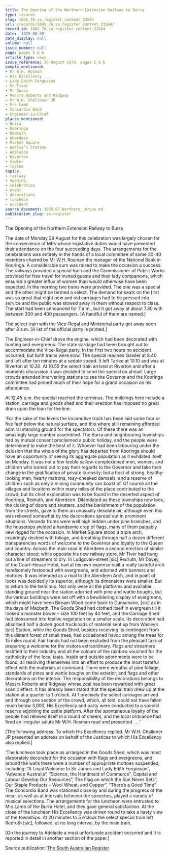 ```yaml
---
title: The Opening of the Northern Extension Railway to Burra
type: records
slug: 1845_76_sa_register_content_23564
url: /records/1845_76_sa_register_content_23564/
record_id: 1845_76_sa_register_content_23564
date: '1870-08-30'
date_display: null
volume: null
issue_number: null
page: pages 5 & 6
article_type: news
issue_reference: 30 August 1870, pages 5 & 6
people_mentioned:
- Mr W.H. Rosman
- His Excellency
- Lady Edith Fergusson
- Mr Tiver
- Mr Davey
- Messrs Roberts and Ridgway
- Mr W.H. Challoner JP
- Mrs Lamb
- Concordia Band
- Engineer-in-Chief
places_mentioned:
- Burra
- Kooringa
- Redruth
- Aberdeen
- Market Square
- Wasley’s Station
- Adelaide
- Riverton
- Gawler
- Tarlee
topics:
- railway
- opening
- celebration
- event
- decorations
- luncheon
- accident
source_document: 1985-87_Northern__Argus.md
publication_slug: sa-register
---
```


The Opening of the Northern Extension Railway to Burra

The date of Monday 29 August for this celebration was largely chosen for the convenience of MPs whose legislative duties would have prevented their attendance on the four succeeding days.  The arrangements for the celebrations was entirely in the hands of a local committee of some 30-40 members chaired by Mr W.H. Rosman the manager of the National Bank in Kooringa.  A considerable sum was raised to make the occasion a success.   The railways provided a special train and the Commissioner of Public Works provided for free travel for invited guests and their lady companions, which ensured a greater influx of women than would otherwise have been expected. In the morning two trains were provided.  The one was a special and the other might be termed a select. The demand for seats on the first was so great that eight new and old carriages had to be pressed into service and the public was stowed away in them without respect to class.  The start had been announced for 7 a.m., but it got away at about 7.30 with between 300 and 400 passengers.  [A handful of them are named.]

The select train with the Vice-Regal and Ministerial party got away soon after 8 a.m.  [A list of the official party is printed.]

The Engineer-in-Chief drove the engine, which had been decorated with bunting and evergreens.   The state carriage had been brought out to accommodate the Vice-Regal party.    In the first two hours no accident occurred, but both trains were slow.  The special reached Gawler at 8.40 and left after ten minutes at a sedate speed.  It left Tarlee at 10.10 and was at Riverton at 10.30.  At 10.55 the select train arrived at Riverton and after a moments discussion it was decided to send the special on ahead.  Large crowds attended intervening stations to see the Governor and the Kooringa committee had pinned much of their hope for a grand occasion on his attendance.

At 12.45 p.m. the special reached the terminus.  The buildings here include a station, carriage and goods shed and their erection has imposed no great drain upon the loan for the line.

‘For the sake of the levels the locomotive track has been laid some four or five feet below the natural surface, and this where still remaining afforded admiral standing ground for the spectators.  Of these there was an amazingly large number assembled.  The Burra and neighbouring townships had by mutual consent proclaimed a public holiday, and the people were determined to make the best of it.  Whoever had been labouring under the delusion that the whole of the glory has departed from Kooringa should have an opportunity of seeing its aggregate population as it exhibited itself on Monday.  It was not a few feeble sallow-complexioned men, women, and children who turned out to pay their regards to the Governor and take their change in the gratification of private curiosity; but a host of strong, healthy-looking men, hearty matrons, rosy-cheeked damsels, and a reserve of children such as only a mining community can boast of.  Of course all the villages and locations within many miles of the place contributed to the crowd; but its chief explanation was to be found in the deserted aspect of Kooringa, Redruth, and Aberdeen.  Dilapidated as these townships now look, the closing of doors and shutters, and the banishment of the population from the streets, gave to them an unusually desolate air, although even this was relieved somewhat by the decorations spread out in prominent situations.  Veranda fronts were well nigh hidden under pine branches, and the housetops yielded a handsome crop of flags, many of them palpably new rigged for the occasion.  In Market Square stood a triple arch, inspiringly decked with foliage, and breathing through half a dozen different transparencies words of welcome to the Governor and loyalty to the Queen and country.  Across the main road in Aberdeen a second erection of similar character stood; while opposite his new railway store, Mr Tiver had hung out a line of streamers to dry.  In Ludgovan-street [sic] Redruth, Mr Davey, of the Court-House Hotel, had at his own expense built a really tasteful arch handsomely festooned with evergreens, and adorned with banners and mottoes.  It was intended as a rival to the Aberdeen Arch, and in point of looks was decidedly its superior, although its dimensions were smaller.  But to return to the terminus.  Not only were all the platforms and available standing ground near the station adorned with pine and wattle boughs, but the various buildings were set off with a bewildering display of evergreens, which might have been Birnam Wood come back to Dunsenane, [sic] as in the days of Macbeth.  The Goods Shed had clothed itself in evergreen till it looked a monster bower – size 100 feet by 40 feet, and the Carriage Shed had blossomed into festive vegetation on a smaller scale.  Its decoration had absorbed half a dozen good truckloads of material sent up from Wasley’s [sic] Station, while the Goods Shed, besides receiving its contingent from this distant forest of small trees, had occasioned havoc among the trees for 15 miles round.  Fair hands had not been excluded from the pleasant task of preparing a welcome for the visitors extraordinary.  Flags and streamers testified to their industry and all the colours of the rainbow vouched for the catholicity of the local taste.  Inside and outside adornments were to be found, all resolving themselves into an effort to produce the most tasteful effect with the materials at command.  There were wreaths of pine foliage, standards of pines and wattle boughs on the exterior, and flags and other decorations on the interior.  The responsibility of the decorations belongs to Messrs Roberts and Ridgway whose zeal has been rewarded with great scenic effect.  It has already been stated that the special train drew up at the station at a quarter to 1 o’clock.  At 1 precisely the select carriages arrived and through one section of the crowd, which, all told, could not have fallen much below 3,000, His Excellency and party were conducted to a special reserve adjoining the cattle platform.  After the spontaneous loyalty of the people had relieved itself in a round of cheers, and the local ordnance had fired an irregular salute Mr W.H. Rosman read and presented . . .’

[The following address.  To which His Excellency replied.   Mr W.H. Challoner JP presented an address on behalf of the Justices to which His Excellency also replied.]

‘The luncheon took place as arranged in the Goods Shed, which was most elaborately decorated for the occasion with flags and evergreens, and around the walls there were a number of appropriate mottoes suspended, including: “A Loyal Welcome to Sir James and Lady Edith Fergusson”, “Advance Australia”, “Science, the Handmaid of Commerce”, Capital and Labour Develop Our Resources”, The Flag on which the Sun Never Sets”, Our Staple Products – Wool Wheat, and Copper”, “There’s a Good Time”.  The Concordia Band was stationed close by and during the progress of the meal, as well as at intervals between the speeches, played a variety of musical selections.  The arrangements for the luncheon were entrusted to Mrs Lamb of the Burra Hotel, and they gave general satisfaction.  At the close of the luncheon His Excellency was driven round to take a hasty view of the townships.  At 20 minutes to 5 o’clock the select special train left Redruth [sic], followed, at no long interval, by the main train.

[On the journey to Adelaide a most unfortunate accident occurred and it is reported in detail in another section of the paper.]

Source publication: [The South Australian Register](/publications/sa-register/)
